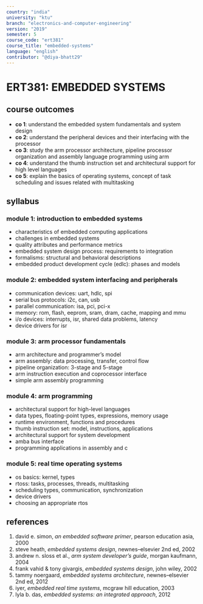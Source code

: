 ```yaml
---
country: "india"
university: "ktu"
branch: "electronics-and-computer-engineering"
version: "2019"
semester: 5
course_code: "ert381"
course_title: "embedded-systems"
language: "english"
contributor: "@diya-bhatt29"
---
```


# ERT381: EMBEDDED SYSTEMS

## course outcomes

- **co 1**: understand the embedded system fundamentals and system design  
- **co 2**: understand the peripheral devices and their interfacing with the processor  
- **co 3**: study the arm processor architecture, pipeline processor organization and assembly language programming using arm  
- **co 4**: understand the thumb instruction set and architectural support for high level languages  
- **co 5**: explain the basics of operating systems, concept of task scheduling and issues related with multitasking  

## syllabus

### module 1: introduction to embedded systems

- characteristics of embedded computing applications  
- challenges in embedded systems  
- quality attributes and performance metrics  
- embedded system design process: requirements to integration  
- formalisms: structural and behavioral descriptions  
- embedded product development cycle (edlc): phases and models  

### module 2: embedded system interfacing and peripherals

- communication devices: uart, hdlc, spi  
- serial bus protocols: i2c, can, usb  
- parallel communication: isa, pci, pci-x  
- memory: rom, flash, eeprom, sram, dram, cache, mapping and mmu  
- i/o devices: interrupts, isr, shared data problems, latency  
- device drivers for isr  

### module 3: arm processor fundamentals

- arm architecture and programmer’s model  
- arm assembly: data processing, transfer, control flow  
- pipeline organization: 3-stage and 5-stage  
- arm instruction execution and coprocessor interface  
- simple arm assembly programming  

### module 4: arm programming

- architectural support for high-level languages  
- data types, floating-point types, expressions, memory usage  
- runtime environment, functions and procedures  
- thumb instruction set: model, instructions, applications  
- architectural support for system development  
- amba bus interface  
- programming applications in assembly and c  

### module 5: real time operating systems

- os basics: kernel, types  
- rtoss: tasks, processes, threads, multitasking  
- scheduling types, communication, synchronization  
- device drivers  
- choosing an appropriate rtos  

## references

1. david e. simon, *an embedded software primer*, pearson education asia, 2000  
2. steve heath, *embedded systems design*, newnes–elsevier 2nd ed, 2002  
3. andrew n. sloss et al., *arm system developer’s guide*, morgan kaufmann, 2004  
4. frank vahid & tony givargis, *embedded systems design*, john wiley, 2002  
5. tammy noergaard, *embedded systems architecture*, newnes–elsevier 2nd ed, 2012  
6. iyer, *embedded real time systems*, mcgraw hill education, 2003  
7. lyla b. das, *embedded systems: an integrated approach*, 2012  
